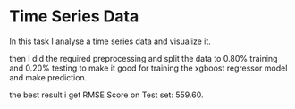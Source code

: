 # Time Series Data

In this task I analyse a time series data and visualize it.

then I did the required preprocessing and split the data to 0.80% training and 0.20% testing to make it good for training the xgboost regressor model and make prediction.

the best result i get RMSE Score on Test set: 559.60.
